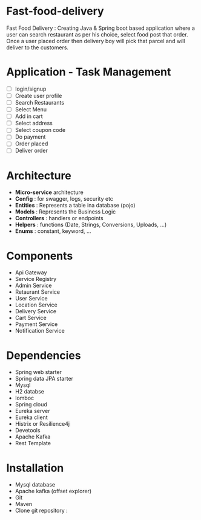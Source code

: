 # Fast-food-delivery
Fast Food Delivery : Creating Java &amp; Spring boot based application where a user can search restaurant as per his choice, select food post that order.
Once a user placed order then delivery boy will pick that parcel and will deliver to the customers.

# Application - Task Management
- [ ] login/signup
- [ ] Create user profile
- [ ] Search Restaurants
- [ ] Select Menu
- [ ] Add in cart
- [ ] Select address
- [ ] Select coupon code
- [ ] Do payment
- [ ] Order placed
- [ ] Deliver order

# Architecture
- **Micro-service** architecture
- **Config** : for swagger, logs, security etc
- **Entities** : Represents a table ina database (pojo)
- **Models** : Represents the Business Logic
- **Controllers** : handlers or endpoints
- **Helpers** : functions (Date, Strings, Conversions, Uploads, ...)
- **Enums** : constant, keyword, ...

# Components
- Api Gateway
- Service Registry
- Admin Service
- Retaurant Service
- User Service
- Location Service
- Delivery Service
- Cart Service
- Payment Service
- Notification Service

# Dependencies
- Spring web starter
- Spring data JPA starter
- Mysql
- H2 databse
- lomboc
- Spring cloud
- Eureka server
- Eureka client
- Histrix or Resilience4j
- Devetools
- Apache Kafka
- Rest Template

# Installation
- Mysql database
- Apache kafka (offset explorer)
- Git
- Maven
- Clone git repository :
